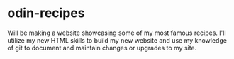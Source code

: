 # odin-recipes

Will be making a website showcasing some of my most famous recipes.
I'll utilize my new HTML skills to build my new website and use my knowledge of git to document and maintain changes or upgrades to my site.
